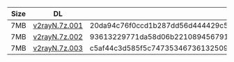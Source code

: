 |    Size   |     DL  | sha512sum |
|  ---  |  ---  |  ---  |
| 7MB | [v2rayN.7z.001](https://cdn.jsdelivr.net/gh/googleians/v2rayN@main/v2rayN.7z.001) | 20da94c76f0ccd1b287dd56d444429c5ec32289ccaafb65abe7ad79548f074c8a9fc27f68d1c895c37f32566232bbfabaec7c6ac56dc3c460417d04bc7acf641 |
| 7MB | [v2rayN.7z.002](https://cdn.jsdelivr.net/gh/googleians/v2rayN@main/v2rayN.7z.002) | 93613229771da58d06b221089456791a23e99960b5a86c975ae5f1a7a1635a17b54e23fa6e80d5ca971c570eed597ee0ccfacbc1902e52a4d83c0b96849c4530 |
| 7MB | [v2rayN.7z.003](https://cdn.jsdelivr.net/gh/googleians/v2rayN@main/v2rayN.7z.003) | c5af44c3d585f5c747353467361325093536f0260a658f71be9ba845c1bbf5b039dbf7b5689d5687f6f2babc604ca9cd16c9ec5c1265b5c5fc14076660ebbdba |
